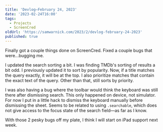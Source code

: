 ```yaml
---
title: 'Devlog—February 24, 2023'
date: '2023-02-24T16:00'
tags:
  - Projects
  - ScreenCred
oldUrl: 'https://samwarnick.com/2023/2/devlog-february-24-2023'
published: true
---
```


Finally got a couple things done on ScreenCred. Fixed a couple bugs that were...bugging me.

I updated the search sorting a bit. I was finding TMDb's sorting of results a bit odd. I previously updated it to sort by popularity. Now, if a title matches the query exactly, it will be at the top. I also prioritize matches that contain the exact text of the query. Other than that, still sorts by priority.

I was also having a bug where the toolbar would think the keyboard was still there after dismissing search. This only happened on device, not simulator. For now I put in a little hack to dismiss the keyboard manually before dismissing the sheet. Seems to be related to using `.searchable`, which does not give access to the focus state of the search field—as far as I know.

With those 2 pesky bugs off my plate, I think I will start on iPad support next week.
